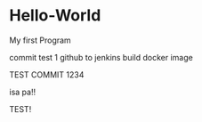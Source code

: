# Hello-World
 My first Program

commit test 1 github to jenkins build docker image

TEST COMMIT 1234

isa pa!!


TEST!